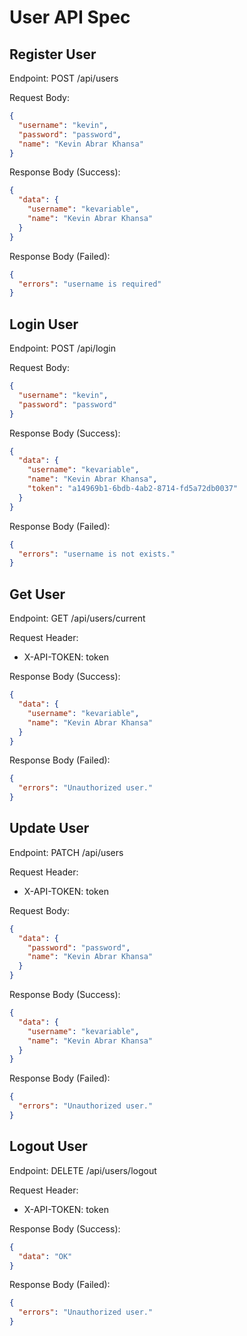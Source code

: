 # User API Spec

## Register User

Endpoint: POST /api/users

Request Body:

```json
{
  "username": "kevin",
  "password": "password",
  "name": "Kevin Abrar Khansa"
}
```

Response Body (Success):

```json
{
  "data": {
    "username": "kevariable",
    "name": "Kevin Abrar Khansa"
  }
}
```

Response Body (Failed):

```json
{
  "errors": "username is required"
}
```

## Login User

Endpoint: POST /api/login

Request Body:

```json
{
  "username": "kevin",
  "password": "password"
}
```

Response Body (Success):

```json
{
  "data": {
    "username": "kevariable",
    "name": "Kevin Abrar Khansa",
    "token": "a14969b1-6bdb-4ab2-8714-fd5a72db0037"
  }
}
```

Response Body (Failed):

```json
{
  "errors": "username is not exists."
}
```

## Get User

Endpoint: GET /api/users/current

Request Header:
- X-API-TOKEN: token

Response Body (Success):

```json
{
  "data": {
    "username": "kevariable",
    "name": "Kevin Abrar Khansa"
  }
}
```

Response Body (Failed):

```json
{
  "errors": "Unauthorized user."
}
```

## Update User

Endpoint: PATCH /api/users

Request Header:
- X-API-TOKEN: token

Request Body:

```json
{
  "data": {
    "password": "password",
    "name": "Kevin Abrar Khansa"
  }
}
```

Response Body (Success):

```json
{
  "data": {
    "username": "kevariable",
    "name": "Kevin Abrar Khansa"
  }
}
```

Response Body (Failed):

```json
{
  "errors": "Unauthorized user."
}
```

## Logout User

Endpoint: DELETE /api/users/logout

Request Header:
- X-API-TOKEN: token

Response Body (Success):

```json
{
  "data": "OK"
}
```

Response Body (Failed):

```json
{
  "errors": "Unauthorized user."
}
```